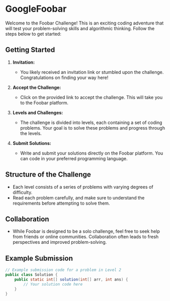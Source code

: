 # GoogleFoobar

Welcome to the Foobar Challenge! This is an exciting coding adventure that will test your problem-solving skills and algorithmic thinking. Follow the steps below to get started:

## Getting Started

1. **Invitation:**
   - You likely received an invitation link or stumbled upon the challenge. Congratulations on finding your way here!

2. **Accept the Challenge:**
   - Click on the provided link to accept the challenge. This will take you to the Foobar platform.

3. **Levels and Challenges:**
   - The challenge is divided into levels, each containing a set of coding problems. Your goal is to solve these problems and progress through the levels.

4. **Submit Solutions:**
   - Write and submit your solutions directly on the Foobar platform. You can code in your preferred programming language.

## Structure of the Challenge

- Each level consists of a series of problems with varying degrees of difficulty.
- Read each problem carefully, and make sure to understand the requirements before attempting to solve them.

## Collaboration

- While Foobar is designed to be a solo challenge, feel free to seek help from friends or online communities. Collaboration often leads to fresh perspectives and improved problem-solving.

## Example Submission

```java
// Example submission code for a problem in Level 2
public class Solution {
    public static int[] solution(int[] arr, int ans) {
        // Your solution code here
    }
}

